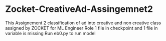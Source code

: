 # Zocket-CreativeAd-Assingemnet2
This Assignement 2 classification of ad into creative and non creative class assigned by ZOCKET for ML Engineer Role
1 file in checkpoint and 1 file in variable is missing
Run eb0.py to run model
